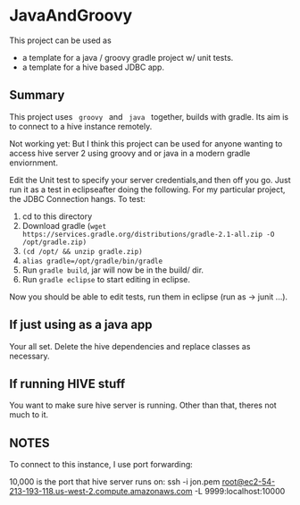 JavaAndGroovy
=============

This project can be used as 

- a template for a java / groovy gradle project w/ unit tests.
- a template for a hive based JDBC app.

Summary
-------

This project uses <code> groovy </code> and <code> java </code> together, builds with gradle.
Its aim is to connect to a hive instance remotely.

Not working yet:  But I think this project can be used for anyone wanting to access hive server 2 using groovy and or java in a modern gradle enviornment.

Edit the Unit test to specify your server credentials,and then off you go.  Just run it as a test in eclipseafter  doing the following. For my particular project, the JDBC Connection hangs.  To test:

1. cd to this directory
1. Download gradle (```wget https://services.gradle.org/distributions/gradle-2.1-all.zip -O /opt/gradle.zip)```
1. ```(cd /opt/ && unzip gradle.zip)```
1. ```alias gradle=/opt/gradle/bin/gradle```
1. Run ```gradle build```, jar will now be in the build/ dir.
1. Run ```gradle eclipse``` to start editing in eclipse.

Now you should be able to edit tests, run them in eclipse (run as -> junit ...).


If just using as a java app
----------------------------

Your all set.  Delete the hive dependencies and replace classes as necessary.


If running HIVE stuff
---------------------
You want to make sure hive server is running.  Other than that, theres not much to it.


NOTES
-----
To connect to this instance, I use port forwarding: 

10,000 is the port that hive server runs on:
ssh -i jon.pem root@ec2-54-213-193-118.us-west-2.compute.amazonaws.com -L 9999:localhost:10000
